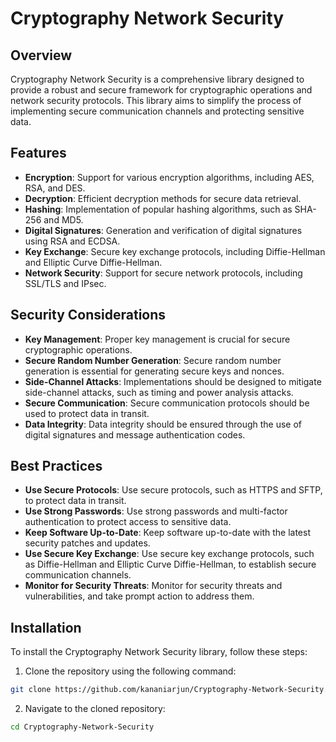 **Cryptography Network Security**
=====================================

**Overview**
------------

Cryptography Network Security is a comprehensive library designed to provide a robust and secure framework for cryptographic operations and network security protocols. This library aims to simplify the process of implementing secure communication channels and protecting sensitive data.

**Features**
------------

* **Encryption**: Support for various encryption algorithms, including AES, RSA, and DES.
* **Decryption**: Efficient decryption methods for secure data retrieval.
* **Hashing**: Implementation of popular hashing algorithms, such as SHA-256 and MD5.
* **Digital Signatures**: Generation and verification of digital signatures using RSA and ECDSA.
* **Key Exchange**: Secure key exchange protocols, including Diffie-Hellman and Elliptic Curve Diffie-Hellman.
* **Network Security**: Support for secure network protocols, including SSL/TLS and IPsec.

**Security Considerations**
-------------------------

* **Key Management**: Proper key management is crucial for secure cryptographic operations.
* **Secure Random Number Generation**: Secure random number generation is essential for generating secure keys and nonces.
* **Side-Channel Attacks**: Implementations should be designed to mitigate side-channel attacks, such as timing and power analysis attacks.
* **Secure Communication**: Secure communication protocols should be used to protect data in transit.
* **Data Integrity**: Data integrity should be ensured through the use of digital signatures and message authentication codes.

**Best Practices**
-----------------

* **Use Secure Protocols**: Use secure protocols, such as HTTPS and SFTP, to protect data in transit.
* **Use Strong Passwords**: Use strong passwords and multi-factor authentication to protect access to sensitive data.
* **Keep Software Up-to-Date**: Keep software up-to-date with the latest security patches and updates.
* **Use Secure Key Exchange**: Use secure key exchange protocols, such as Diffie-Hellman and Elliptic Curve Diffie-Hellman, to establish secure communication channels.
* **Monitor for Security Threats**: Monitor for security threats and vulnerabilities, and take prompt action to address them.

**Installation**
------------

To install the Cryptography Network Security library, follow these steps:

1. Clone the repository using the following command:
```bash
git clone https://github.com/kananiarjun/Cryptography-Network-Security.git
```
2. Navigate to the cloned repository:
```bash
cd Cryptography-Network-Security
```
